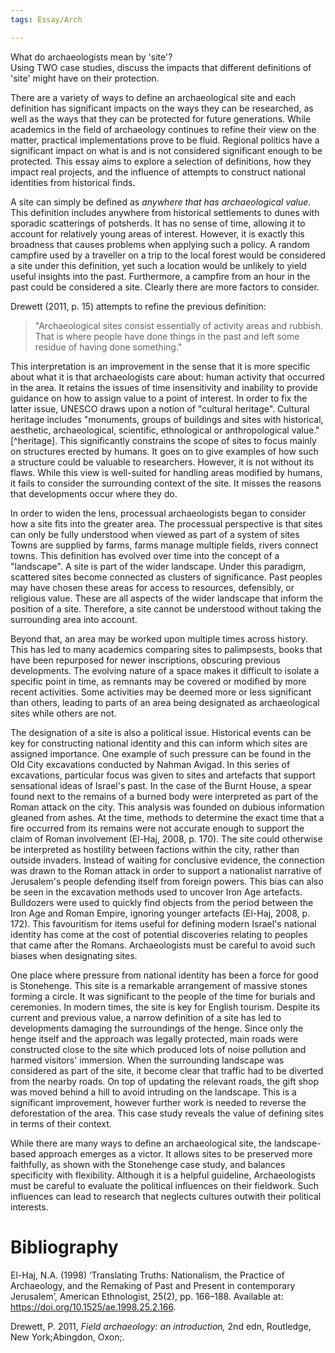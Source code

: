 ```yaml
---
tags: Essay/Arch

---
```

What do archaeologists mean by 'site'?  
Using TWO case studies, discuss the impacts that different definitions of 'site' might have on their protection.  

There are a variety of ways to define an archaeological site and each definition has significant impacts on the ways they can be researched, as well as the ways that they can be protected for future generations. While academics in the field of archaeology continues to refine their view on the matter, practical implementations prove to be fluid. Regional politics have a significant impact on what is and is not considered significant enough to be protected. This essay aims to explore a selection of definitions, how they impact real projects, and the influence of attempts to construct national identities from historical finds.

A site can simply be defined as *anywhere that has archaeological value*. This definition includes anywhere from historical settlements to dunes with sporadic scatterings of potsherds. It has no sense of time, allowing it to account for relatively young areas of interest. However, it is exactly this broadness that causes problems when applying such a policy. A random campfire used by a traveller on a trip to the local forest would be considered a site under this definition, yet such a location would be unlikely to yield useful insights into the past. Furthermore, a campfire from an hour in the past could be considered a site. Clearly there are more factors to consider.

Drewett (2011, p. 15) attempts to refine the previous definition:
<blockquote>
"Archaeological sites consist essentially of activity areas and rubbish. That is where people  
have done things in the past and left some residue of having done something."
</blockquote>
This interpretation is an improvement in the sense that it is more specific about what it is that archaeologists care about: human activity that occurred in the area. It retains the issues of time insensitivity and inability to provide guidance on how to assign value to a point of interest. In order to fix the latter issue, UNESCO draws upon a notion of "cultural heritage". Cultural heritage includes "monuments, groups of buildings and sites with historical, aesthetic, archaeological, scientific, ethnological or anthropological value."[^heritage]. This significantly constrains the scope of sites to focus mainly on structures erected by humans. It goes on to give examples of how such a structure could be valuable to researchers. However, it is not without its flaws. While this view is well-suited for handling areas modified by humans, it fails to consider the surrounding context of the site. It misses the reasons that developments occur where they do.

In order to widen the lens, processual archaeologists began to consider how a site fits into the greater area. The processual perspective is that sites can only be fully understood when viewed as part of a system of sites Towns are supplied by farms, farms manage multiple fields, rivers connect towns. This definition has evolved over time into the concept of a "landscape". A site is part of the wider landscape. Under this paradigm, scattered sites become connected as clusters of significance. Past peoples may have chosen these areas for access to resources, defensibly, or religious value. These are all aspects of the wider landscape that inform the position of a site. Therefore, a site cannot be understood without taking the surrounding area into account.

Beyond that, an area may be worked upon multiple times across history. This has led to many academics comparing sites to palimpsests, books that have been repurposed for newer inscriptions, obscuring previous developments. The evolving nature of a space makes it difficult to isolate a specific point in time, as remnants may be covered or modified by more recent activities. Some activities may be deemed more or less significant than others, leading to parts of an area being designated as archaeological sites while others are not.

The designation of a site is also a political issue. Historical events can be key for constructing national identity and this can inform which sites are assigned importance. One example of such pressure can be found in the Old City excavations conducted by Nahman Avigad. In this series of excavations, particular focus was given to sites and artefacts that support sensational ideas of Israel's past. In the case of the Burnt House, a spear found next to the remains of a burned body were interpreted as part of the Roman attack on the city. This analysis was founded on dubious information gleaned from ashes. At the time, methods to determine the exact time that a fire occurred from its remains were not accurate enough to support the claim of Roman involvement (El-Haj, 2008, p. 170). The site could otherwise be interpreted as hostility between factions within the city, rather than outside invaders. Instead of waiting for conclusive evidence, the connection was drawn to the Roman attack in order to support a nationalist narrative of Jerusalem's people defending itself from foreign powers. This bias can also be seen in the excavation methods used to uncover Iron Age artefacts. Bulldozers were used to quickly find objects from the period between the Iron Age and Roman Empire, ignoring younger artefacts (El-Haj, 2008, p. 172). This favouritism for items useful for defining modern Israel's national identity has come at the cost of potential discoveries relating to peoples that came after the Romans. Archaeologists must be careful to avoid such biases when designating sites.

One place where pressure from national identity has been a force for good is Stonehenge. This site is a remarkable arrangement of massive stones forming a circle. It was significant to the people of the time for burials and ceremonies. In modern times, the site is key for English tourism. Despite its current and previous value, a narrow definition of a site has led to developments damaging the surroundings of the henge. Since only the henge itself and the approach was legally protected, main roads were constructed close to the site which produced lots of noise pollution and harmed visitors' immersion. When the surrounding landscape was considered as part of the site, it become clear that traffic had to be diverted from the nearby roads. On top of updating the relevant roads, the gift shop was moved behind a hill to avoid intruding on the landscape. This is a significant improvement, however further work is needed to reverse the deforestation of the area. This case study reveals the value of defining sites in terms of their context.

While there are many ways to define an archaeological site, the landscape-based approach emerges as a victor. It allows sites to be preserved more faithfully, as shown with the Stonehenge case study, and balances specificity with flexibility. Although it is a helpful guideline, Archaeologists must be careful to evaluate the political influences on their fieldwork. Such influences can lead to research that neglects cultures outwith their political interests.

# Bibliography
[^heritage]: unesco world heritage programme (no date). Available at: https://pcwww.liv.ac.uk/~Sinclair/ALGY399_Site/unesco-heritage.html (Accessed: 3 May 2023).

El-Haj, N.A. (1998) ‘Translating Truths: Nationalism, the Practice of Archaeology, and the Remaking of Past and Present in contemporary Jerusalem’, American Ethnologist, 25(2), pp. 166–188. Available at: https://doi.org/10.1525/ae.1998.25.2.166.

Drewett, P. 2011, _Field archaeology: an introduction,_ 2nd edn, Routledge, New York;Abingdon, Oxon;.